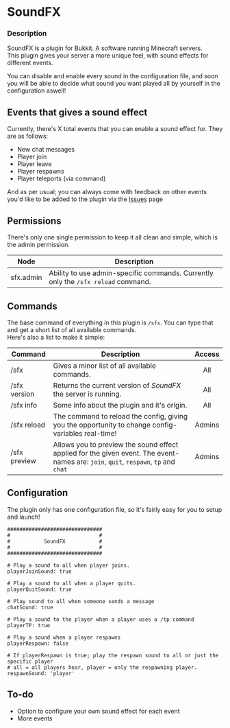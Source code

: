 # SoundFX
### Description
SoundFX is a plugin for Bukkit. A software running Minecraft servers.  
This plugin gives your server a more unique feel, with sound effects for different events.

You can disable and enable every sound in the configuration file, and soon you will be able to decide what sound you want played all by yourself in the configuration aswell!

## Events that gives a sound effect
Currently, there's X total events that you can enable a sound effect for. They are as follows:
* New chat messages
* Player join
* Player leave
* Player respawns
* Player teleports (via command)

And as per usual; you can always come with feedback on other events you'd like to be added to the plugin via the [Issues](https://github.com/condolent/SoundFX/issues) page

## Permissions
There's only one single permission to keep it all clean and simple, which is the admin permission.

Node | Description
--- | ---
sfx.admin | Ability to use admin-specific commands. Currently only the `/sfx reload` command.

## Commands
The base command of everything in this plugin is `/sfx`. You can type that and get a short list of all available commands.  
Here's also a list to make it simple:

Command | Description | Access
--- | --- | :---:
/sfx | Gives a minor list of all available commands. | All
/sfx version | Returns the current version of _SoundFX_ the server is running. | All
/sfx info | Some info about the plugin and it's origin. | All
/sfx reload | The command to reload the config, giving you the opportunity to change config-variables real-time! | Admins
/sfx preview <event> | Allows you to preview the sound effect applied for the given event. The event-names are: `join`, `quit`, `respawn`, `tp` and `chat` | Admins

## Configuration
The plugin only has one configuration file, so it's fairly easy for you to setup and launch!
```
###############################
#                             #
#           SoundFX           #
#                             #
###############################

# Play a sound to all when player joins.
playerJoinSound: true

# Play a sound to all when a player quits.
playerQuitSound: true

# Play sound to all when someone sends a message
chatSound: true

# Play a sound to the player when a player uses a /tp command
playerTP: true

# Play a sound when a player respawns
playerRespawn: false

# If playerRespawn is true; play the respawn sound to all or just the specific player
# all = all players hear, player = only the respawning player.
respawnSound: 'player'
```

## To-do
* Option to configure your own sound effect for each event
* More events
